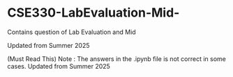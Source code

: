# CSE330-LabEvaluation-Mid-
Contains question of Lab Evaluation and Mid 

Updated from Summer 2025

(Must Read This)
Note : The answers in the .ipynb file is not correct in some cases.
Updated from Summer 2025
